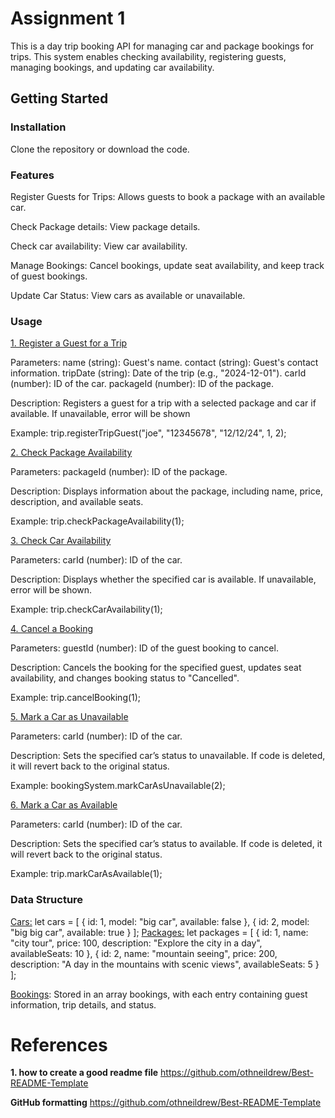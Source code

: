 # Assignment 1

This is a day trip booking API for managing car and package bookings for trips. This system enables checking availability, registering guests, managing bookings, and updating car availability.

## Getting Started
### Installation
Clone the repository or download the code.

### Features
Register Guests for Trips: Allows guests to book a package with an available car.

Check Package details: View package details.

Check car availability: View car availability.

Manage Bookings: Cancel bookings, update seat availability, and keep track of guest bookings.

Update Car Status: View cars as available or unavailable.

### Usage
<ins>1. Register a Guest for a Trip</ins>

Parameters:
name (string): Guest's name.
contact (string): Guest's contact information.
tripDate (string): Date of the trip (e.g., "2024-12-01").
carId (number): ID of the car.
packageId (number): ID of the package.

Description: Registers a guest for a trip with a selected package and car if available. If unavailable, error will be shown

Example: trip.registerTripGuest("joe", "12345678", "12/12/24", 1, 2);

<ins>2. Check Package Availability</ins>

Parameters: packageId (number): ID of the package.

Description: Displays information about the package, including name, price, description, and available seats. 

Example: trip.checkPackageAvailability(1);

<ins>3. Check Car Availability</ins>

Parameters: carId (number): ID of the car.

Description: Displays whether the specified car is available. If unavailable, error will be shown.

Example: trip.checkCarAvailability(1);

<ins>4. Cancel a Booking</ins>

Parameters: guestId (number): ID of the guest booking to cancel.

Description: Cancels the booking for the specified guest, updates seat availability, and changes booking status to "Cancelled".

Example: trip.cancelBooking(1);

<ins>5. Mark a Car as Unavailable</ins>

Parameters: carId (number): ID of the car.

Description: Sets the specified car’s status to unavailable. If code is deleted, it will revert back to the original status.

Example: bookingSystem.markCarAsUnavailable(2);


<ins>6. Mark a Car as Available</ins>

Parameters: carId (number): ID of the car.

Description: Sets the specified car’s status to available. If code is deleted, it will revert back to the original status.


Example: trip.markCarAsAvailable(1);
### Data Structure
<ins>Cars:</ins>
let cars = [
  { id: 1, model: "big car", available: false },
  { id: 2, model: "big big car", available: true }
];
<ins>Packages:</ins>
let packages = [
  { id: 1, name: "city tour", price: 100, description: "Explore the city in a day", availableSeats: 10 },
  { id: 2, name: "mountain seeing", price: 200, description: "A day in the mountains with scenic views", availableSeats: 5 }
];

<ins>Bookings</ins>:
Stored in an array bookings, with each entry containing guest information, trip details, and status.

# References
 **1. how to create a good readme file**
 https://github.com/othneildrew/Best-README-Template 

 **GitHub formatting**
 https://github.com/othneildrew/Best-README-Template